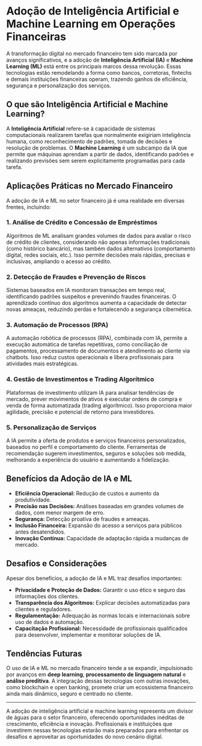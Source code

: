 # Adoção de Inteligência Artificial e Machine Learning em Operações Financeiras

A transformação digital no mercado financeiro tem sido marcada por avanços significativos, e a adoção de **Inteligência Artificial (IA)** e **Machine Learning (ML)** está entre os principais marcos dessa revolução. Essas tecnologias estão remodelando a forma como bancos, corretoras, fintechs e demais instituições financeiras operam, trazendo ganhos de eficiência, segurança e personalização dos serviços.

## O que são Inteligência Artificial e Machine Learning?

A **Inteligência Artificial** refere-se à capacidade de sistemas computacionais realizarem tarefas que normalmente exigiriam inteligência humana, como reconhecimento de padrões, tomada de decisões e resolução de problemas. O **Machine Learning** é um subcampo da IA que permite que máquinas aprendam a partir de dados, identificando padrões e realizando previsões sem serem explicitamente programadas para cada tarefa.

## Aplicações Práticas no Mercado Financeiro

A adoção de IA e ML no setor financeiro já é uma realidade em diversas frentes, incluindo:

### 1. **Análise de Crédito e Concessão de Empréstimos**

Algoritmos de ML analisam grandes volumes de dados para avaliar o risco de crédito de clientes, considerando não apenas informações tradicionais (como histórico bancário), mas também dados alternativos (comportamento digital, redes sociais, etc.). Isso permite decisões mais rápidas, precisas e inclusivas, ampliando o acesso ao crédito.

### 2. **Detecção de Fraudes e Prevenção de Riscos**

Sistemas baseados em IA monitoram transações em tempo real, identificando padrões suspeitos e prevenindo fraudes financeiras. O aprendizado contínuo dos algoritmos aumenta a capacidade de detectar novas ameaças, reduzindo perdas e fortalecendo a segurança cibernética.

### 3. **Automação de Processos (RPA)**

A automação robótica de processos (RPA), combinada com IA, permite a execução automática de tarefas repetitivas, como conciliação de pagamentos, processamento de documentos e atendimento ao cliente via chatbots. Isso reduz custos operacionais e libera profissionais para atividades mais estratégicas.

### 4. **Gestão de Investimentos e Trading Algorítmico**

Plataformas de investimento utilizam IA para analisar tendências de mercado, prever movimentos de ativos e executar ordens de compra e venda de forma automatizada (trading algorítmico). Isso proporciona maior agilidade, precisão e potencial de retorno para investidores.

### 5. **Personalização de Serviços**

A IA permite a oferta de produtos e serviços financeiros personalizados, baseados no perfil e comportamento do cliente. Ferramentas de recomendação sugerem investimentos, seguros e soluções sob medida, melhorando a experiência do usuário e aumentando a fidelização.

## Benefícios da Adoção de IA e ML

- **Eficiência Operacional:** Redução de custos e aumento da produtividade.
- **Precisão nas Decisões:** Análises baseadas em grandes volumes de dados, com menor margem de erro.
- **Segurança:** Detecção proativa de fraudes e ameaças.
- **Inclusão Financeira:** Expansão do acesso a serviços para públicos antes desatendidos.
- **Inovação Contínua:** Capacidade de adaptação rápida a mudanças de mercado.

## Desafios e Considerações

Apesar dos benefícios, a adoção de IA e ML traz desafios importantes:

- **Privacidade e Proteção de Dados:** Garantir o uso ético e seguro das informações dos clientes.
- **Transparência dos Algoritmos:** Explicar decisões automatizadas para clientes e reguladores.
- **Regulamentação:** Adequação às normas locais e internacionais sobre uso de dados e automação.
- **Capacitação Profissional:** Necessidade de profissionais qualificados para desenvolver, implementar e monitorar soluções de IA.

## Tendências Futuras

O uso de IA e ML no mercado financeiro tende a se expandir, impulsionado por avanços em **deep learning**, **processamento de linguagem natural** e **análise preditiva**. A integração dessas tecnologias com outras inovações, como blockchain e open banking, promete criar um ecossistema financeiro ainda mais dinâmico, seguro e centrado no cliente.

---

A adoção de inteligência artificial e machine learning representa um divisor de águas para o setor financeiro, oferecendo oportunidades inéditas de crescimento, eficiência e inovação. Profissionais e instituições que investirem nessas tecnologias estarão mais preparados para enfrentar os desafios e aproveitar as oportunidades do novo cenário digital.